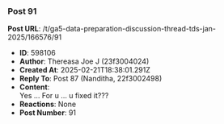 ### Post 91
**Post URL**: /t/ga5-data-preparation-discussion-thread-tds-jan-2025/166576/91
- **ID**: 598106
- **Author**: Thereasa Joe J (23f3004024)
- **Created At**: 2025-02-21T18:38:01.291Z
- **Reply To**: Post 87 (Nanditha, 22f3002498)
- **Content**:  
  Yes … For u … u fixed it???
- **Reactions**: None
- **Post Number**: 91

